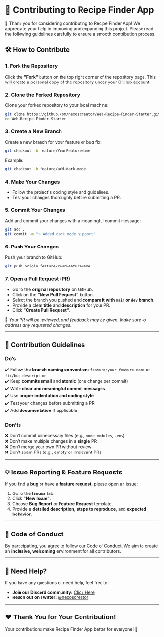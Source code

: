 # 🤝 Contributing to Recipe Finder App

🚀 Thank you for considering contributing to Recipe Finder App! We appreciate your help in improving and expanding this project. Please read the following guidelines carefully to ensure a smooth contribution process.

## 🛠 How to Contribute

### 1. Fork the Repository

Click the **"Fork"** button on the top right corner of the repository page. This will create a personal copy of the repository under your GitHub account.

### 2. Clone the Forked Repository

Clone your forked repository to your local machine:

```bash
git clone https://github.com/nexoscreator/Web-Recipe-Finder-Starter.git
cd Web-Recipe-Finder-Starter
```

### 3. Create a New Branch

Create a new branch for your feature or bug fix:

```bash
git checkout -b feature/YourFeatureName
```

Example:

```bash
git checkout -b feature/add-dark-mode
```

### 4. Make Your Changes

- Follow the project's coding style and guidelines.
- Test your changes thoroughly before submitting a PR.

### 5. Commit Your Changes

Add and commit your changes with a meaningful commit message:

```bash
git add .
git commit -m "✨ Added dark mode support"
```

### 6. Push Your Changes

Push your branch to GitHub:

```bash
git push origin feature/YourFeatureName
```

### 7. Open a Pull Request (PR)

- Go to the **original repository** on GitHub.
- Click on the **"New Pull Request"** button.
- Select the branch you pushed and **compare it with `main` or `dev` branch**.
- Provide a clear **title** and **description** for your PR.
- Click **"Create Pull Request"**.

📌 _Your PR will be reviewed, and feedback may be given. Make sure to address any requested changes._

---

## 📌 Contribution Guidelines

### Do’s

✔️ Follow the **branch naming convention**: `feature/your-feature-name` or `fix/bug-description`  
✔️ Keep **commits small** and **atomic** (one change per commit)  
✔️ Write **clear and meaningful commit messages**  
✔️ Use **proper indentation and coding style**  
✔️ Test your changes before submitting a PR  
✔️ Add **documentation** if applicable

### Don’ts

❌ Don’t commit unnecessary files (e.g., `node_modules`, `.env`)  
❌ Don’t make multiple changes in a **single** PR  
❌ Don’t merge your own PR without review  
❌ Don’t spam PRs (e.g., empty or irrelevant PRs)

---

## 💡 Issue Reporting & Feature Requests

If you find a **bug** or have a **feature request**, please open an issue:

1. Go to the **Issues** tab.
2. Click **"New Issue"**.
3. Choose **Bug Report** or **Feature Request** template.
4. Provide a **detailed description**, **steps to reproduce**, and **expected behavior**.

---

## 🔧 Code of Conduct

By participating, you agree to follow our [Code of Conduct](./.github/CODE_OF_CONDUCT.md). We aim to create an **inclusive, welcoming** environment for all contributors.

---

## 🌟 Need Help?

If you have any questions or need help, feel free to:

- **Join our Discord community:** [Click Here](https://discord.gg/H7pVc9aUK2)
- **Reach out on Twitter:** [@nexoscreator](https://twitter.com/nexoscreator)

---

## ❤️ Thank You for Your Contribution!

Your contributions make Recipe Finder App better for everyone! 🚀